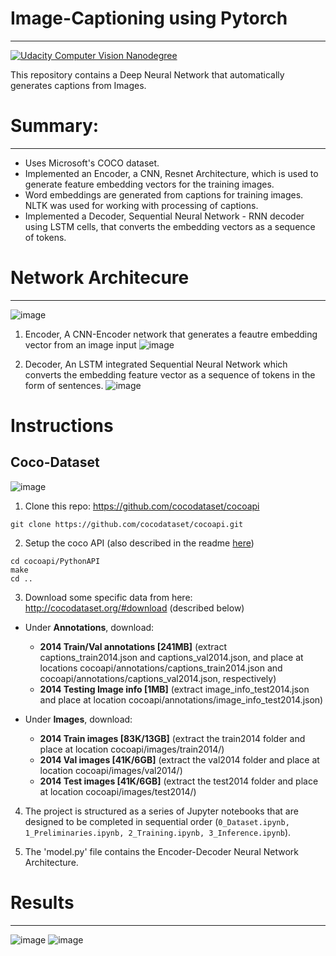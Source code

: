 # Image-Captioning using Pytorch
 ------------------------------
 [![Udacity Computer Vision Nanodegree](http://tugan0329.bitbucket.io/imgs/github/cvnd.svg)](https://www.udacity.com/course/computer-vision-nanodegree--nd891)<br/>
 
 
 This repository contains a Deep Neural Network that automatically generates captions from Images. <br/>
 
 # Summary:
 -----------------
- Uses Microsoft's COCO dataset.
- Implemented an Encoder, a CNN, Resnet Architecture, which is used to generate feature embedding vectors for the training images.
- Word embeddings are generated from captions for training images. NLTK was used for working with processing of captions.
- Implemented a Decoder, Sequential Neural Network - RNN decoder using LSTM cells, that converts the embedding vectors as a sequence of tokens.
 
# Network Architecure
 --------------------
 ![image](https://github.com/sathviksunny/Image-Captioning/blob/main/images/encoder-decoder.png)
 1. Encoder, A CNN-Encoder network that generates a feautre embedding vector from an image input
 ![image](https://github.com/sathviksunny/Image-Captioning/blob/main/images/encoder.png)
 
 2. Decoder, An LSTM integrated Sequential Neural Network which converts the embedding feature vector as a sequence of tokens in the form of sentences.
 ![image](https://github.com/sathviksunny/Image-Captioning/blob/main/images/decoder.png)
 
 # Instructions
 
 Coco-Dataset
 ------------
 
 ![image](https://github.com/sathviksunny/Image-Captioning/blob/main/images/coco-examples.jpg)
 
 1. Clone this repo: https://github.com/cocodataset/cocoapi  
```
git clone https://github.com/cocodataset/cocoapi.git  
```

2. Setup the coco API (also described in the readme [here](https://github.com/cocodataset/cocoapi)) 
```
cd cocoapi/PythonAPI  
make  
cd ..
```

3. Download some specific data from here: http://cocodataset.org/#download (described below)
* Under **Annotations**, download:
  * **2014 Train/Val annotations [241MB]** (extract captions_train2014.json and captions_val2014.json, and place at locations cocoapi/annotations/captions_train2014.json and cocoapi/annotations/captions_val2014.json, respectively)  
  * **2014 Testing Image info [1MB]** (extract image_info_test2014.json and place at location cocoapi/annotations/image_info_test2014.json)

* Under **Images**, download:
  * **2014 Train images [83K/13GB]** (extract the train2014 folder and place at location cocoapi/images/train2014/)
  * **2014 Val images [41K/6GB]** (extract the val2014 folder and place at location cocoapi/images/val2014/)
  * **2014 Test images [41K/6GB]** (extract the test2014 folder and place at location cocoapi/images/test2014/)

4. The project is structured as a series of Jupyter notebooks that are designed to be completed in sequential order (`0_Dataset.ipynb, 1_Preliminaries.ipynb, 2_Training.ipynb, 3_Inference.ipynb`).

5. The 'model.py' file contains the Encoder-Decoder Neural Network Architecture.

# Results
----------
![image](https://github.com/sathviksunny/Image-Captioning/blob/main/images/Result-1.png)
![image](https://github.com/sathviksunny/Image-Captioning/blob/main/images/Result-2.png)

